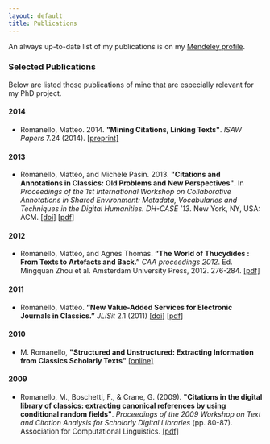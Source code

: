 ```yaml
---
layout: default
title: Publications
---
```

An always up-to-date list of my publications is on my [Mendeley profile](http://www.mendeley.com/profiles/matteo-romanello/).

### Selected Publications ###

Below are listed those publications of mine that are especially relevant for my PhD project.

#### 2014 ####

* Romanello, Matteo. 2014. **"Mining Citations, Linking Texts"**. *ISAW Papers* 7.24 (2014). [\[preprint\]](http://sfsheath.github.io/lawdi-publication/romanello/)

#### 2013 ####

* Romanello, Matteo, and Michele Pasin. 2013. **"Citations and Annotations in Classics: Old Problems and New Perspectives"**. In *Proceedings of the 1st International Workshop on Collaborative Annotations in Shared Environment: Metadata, Vocabularies and Techniques in the Digital Humanities. DH-CASE ’13*. New York, NY, USA: ACM. [\[doi\]](http://dx.doi.org/10.1145/2517978.2517981) [\[pdf\]](files/romanello-pasin_dhcase2013.pdf)

#### 2012 ####
* Romanello, Matteo, and Agnes Thomas. **“The World of Thucydides : From Texts to Artefacts and Back.”** *CAA proceedings 2012*. Ed. Mingquan Zhou et al. Amsterdam University Press, 2012. 276-284. [\[pdf\]](files/romanello-thomas_caa2012.pdf)

#### 2011 ####
* Romanello, Matteo. **“New Value-Added Services for Electronic Journals in Classics.”** *JLISit* 2.1 (2011) [\[doi\]](http://dx.doi.org/10.4403/jlis.it-4603) [\[pdf\]](files/romanello_jlis_2011.pdf)

#### 2010 ####
* M. Romanello, **"Structured and Unstructured: Extracting Information from Classics Scholarly Texts"** [\[online\]](http://dh2010.cch.kcl.ac.uk/academic-programme/abstracts/papers/html/ab-803.html)

#### 2009 ####
* Romanello, M., Boschetti, F., & Crane, G. (2009). **"Citations in the digital library of classics: extracting canonical references by using conditional random fields"**. *Proceedings of the 2009 Workshop on Text and Citation Analysis for Scholarly Digital Libraries* (pp. 80-87). Association for Computational Linguistics. [\[pdf\]](files/romanello_singapore.pdf)

<!--
#### 2008 ####
#### 2007 ####
-->
